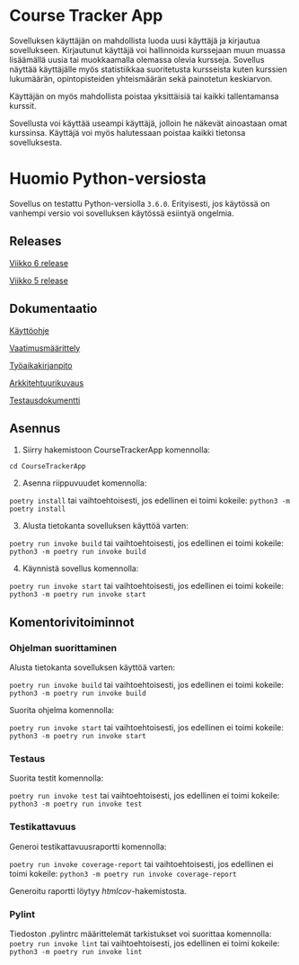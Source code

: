 # Course Tracker App

Sovelluksen käyttäjän on mahdollista luoda uusi käyttäjä ja kirjautua sovellukseen. Kirjautunut käyttäjä voi hallinnoida kurssejaan muun muassa lisäämällä uusia tai muokkaamalla olemassa olevia kursseja. Sovellus näyttää käyttäjälle myös statistiikkaa suoritetusta kursseista kuten kurssien lukumäärän, opintopisteiden yhteismäärän sekä painotetun keskiarvon. 

Käyttäjän on myös mahdollista poistaa yksittäisiä tai kaikki tallentamansa kurssit. 

Sovellusta voi käyttää useampi käyttäjä, jolloin he näkevät ainoastaan omat kurssinsa. Käyttäjä voi myös halutessaan poistaa kaikki tietonsa sovelluksesta.

# Huomio Python-versiosta

Sovellus on testattu Python-versiolla ```3.6.0```. Erityisesti, jos käytössä on vanhempi versio voi sovelluksen käytössä esiintyä ongelmia. 

## Releases
[Viikko 6 release](https://github.com/juhana-peltomaa/ot-harjoitustyo/releases/tag/viikko6)

[Viikko 5 release](https://github.com/juhana-peltomaa/ot-harjoitustyo/releases/tag/viikko5)

## Dokumentaatio

[Käyttöohje](https://github.com/juhana-peltomaa/ot-harjoitustyo/blob/master/CourseTrackerApp/dokumentaatio/kayttoohje.md)

[Vaatimusmäärittely](https://github.com/juhana-peltomaa/ot-harjoitustyo/blob/master/CourseTrackerApp/dokumentaatio/vaatimusmaarittely.md)

[Työaikakirjanpito](https://github.com/juhana-peltomaa/ot-harjoitustyo/blob/master/CourseTrackerApp/dokumentaatio/tuntikirjanpito.md)

[Arkkitehtuurikuvaus](https://github.com/juhana-peltomaa/ot-harjoitustyo/blob/master/CourseTrackerApp/dokumentaatio/arkkitehtuuri.md)

[Testausdokumentti](https://github.com/juhana-peltomaa/ot-harjoitustyo/blob/master/CourseTrackerApp/dokumentaatio/testaus.md)

## Asennus

1. Siirry hakemistoon CourseTrackerApp komennolla:

```cd CourseTrackerApp```

2. Asenna riippuvuudet komennolla:

```poetry install``` tai vaihtoehtoisesti, jos edellinen ei toimi kokeile: ```python3 -m poetry install```

3. Alusta tietokanta sovelluksen käyttöä varten:

```poetry run invoke build``` tai vaihtoehtoisesti, jos edellinen ei toimi kokeile: ```python3 -m poetry run invoke build```

4. Käynnistä sovellus komennolla:

```poetry run invoke start``` tai vaihtoehtoisesti, jos edellinen ei toimi kokeile: ```python3 -m poetry run invoke start```

## Komentorivitoiminnot

### Ohjelman suorittaminen

Alusta tietokanta sovelluksen käyttöä varten:

```poetry run invoke build``` tai vaihtoehtoisesti, jos edellinen ei toimi kokeile: ```python3 -m poetry run invoke build```

Suorita ohjelma komennolla:

```poetry run invoke start``` tai vaihtoehtoisesti, jos edellinen ei toimi kokeile: ```python3 -m poetry run invoke start```

### Testaus
Suorita testit komennolla:

```poetry run invoke test``` tai vaihtoehtoisesti, jos edellinen ei toimi kokeile: ```python3 -m poetry run invoke test```

### Testikattavuus
Generoi testikattavuusraportti komennolla:

```poetry run invoke coverage-report``` tai vaihtoehtoisesti, jos edellinen ei toimi kokeile: ```python3 -m poetry run invoke coverage-report```

Generoitu raportti löytyy _htmlcov_-hakemistosta.

### Pylint
Tiedoston .pylintrc määrittelemät tarkistukset voi suorittaa komennolla:
```poetry run invoke lint``` tai vaihtoehtoisesti, jos edellinen ei toimi kokeile: ```python3 -m poetry run invoke lint```
